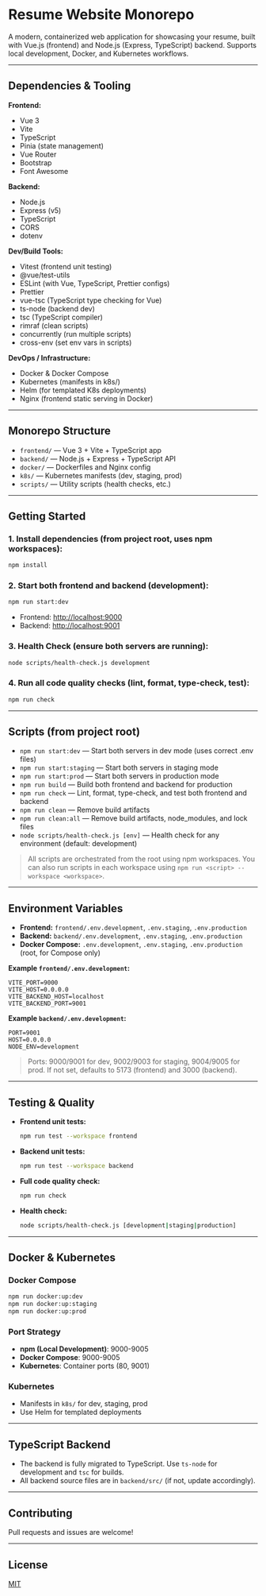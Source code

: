 # Resume Website Monorepo

A modern, containerized web application for showcasing your resume, built with Vue.js (frontend) and Node.js (Express, TypeScript) backend. Supports local development, Docker, and Kubernetes workflows.

---

## Dependencies & Tooling

**Frontend:**
- Vue 3
- Vite
- TypeScript
- Pinia (state management)
- Vue Router
- Bootstrap
- Font Awesome

**Backend:**
- Node.js
- Express (v5)
- TypeScript
- CORS
- dotenv

**Dev/Build Tools:**
- Vitest (frontend unit testing)
- @vue/test-utils
- ESLint (with Vue, TypeScript, Prettier configs)
- Prettier
- vue-tsc (TypeScript type checking for Vue)
- ts-node (backend dev)
- tsc (TypeScript compiler)
- rimraf (clean scripts)
- concurrently (run multiple scripts)
- cross-env (set env vars in scripts)

**DevOps / Infrastructure:**
- Docker & Docker Compose
- Kubernetes (manifests in k8s/)
- Helm (for templated K8s deployments)
- Nginx (frontend static serving in Docker)

---

## Monorepo Structure

- `frontend/` — Vue 3 + Vite + TypeScript app
- `backend/` — Node.js + Express + TypeScript API
- `docker/` — Dockerfiles and Nginx config
- `k8s/` — Kubernetes manifests (dev, staging, prod)
- `scripts/` — Utility scripts (health checks, etc.)

---

## Getting Started

### 1. Install dependencies (from project root, uses npm workspaces):
```sh
npm install
```

### 2. Start both frontend and backend (development):
```sh
npm run start:dev
```
- Frontend: [http://localhost:9000](http://localhost:9000)
- Backend: [http://localhost:9001](http://localhost:9001)

### 3. Health Check (ensure both servers are running):
```sh
node scripts/health-check.js development
```

### 4. Run all code quality checks (lint, format, type-check, test):
```sh
npm run check
```

---

## Scripts (from project root)

- `npm run start:dev` — Start both servers in dev mode (uses correct .env files)
- `npm run start:staging` — Start both servers in staging mode
- `npm run start:prod` — Start both servers in production mode
- `npm run build` — Build both frontend and backend for production
- `npm run check` — Lint, format, type-check, and test both frontend and backend
- `npm run clean` — Remove build artifacts
- `npm run clean:all` — Remove build artifacts, node_modules, and lock files
- `node scripts/health-check.js [env]` — Health check for any environment (default: development)

> All scripts are orchestrated from the root using npm workspaces. You can also run scripts in each workspace using `npm run <script> --workspace <workspace>`.

---

## Environment Variables

- **Frontend:** `frontend/.env.development`, `.env.staging`, `.env.production`
- **Backend:** `backend/.env.development`, `.env.staging`, `.env.production`
- **Docker Compose:** `.env.development`, `.env.staging`, `.env.production` (root, for Compose only)

**Example `frontend/.env.development`:**
```
VITE_PORT=9000
VITE_HOST=0.0.0.0
VITE_BACKEND_HOST=localhost
VITE_BACKEND_PORT=9001
```

**Example `backend/.env.development`:**
```
PORT=9001
HOST=0.0.0.0
NODE_ENV=development
```

> Ports: 9000/9001 for dev, 9002/9003 for staging, 9004/9005 for prod. If not set, defaults to 5173 (frontend) and 3000 (backend).

---

## Testing & Quality

- **Frontend unit tests:**
  ```sh
  npm run test --workspace frontend
  ```
- **Backend unit tests:**
  ```sh
  npm run test --workspace backend
  ```
- **Full code quality check:**
  ```sh
  npm run check
  ```
- **Health check:**
  ```sh
  node scripts/health-check.js [development|staging|production]
  ```

---

## Docker & Kubernetes

### Docker Compose
```sh
npm run docker:up:dev
npm run docker:up:staging  
npm run docker:up:prod
```

### Port Strategy
- **npm (Local Development)**: 9000-9005
- **Docker Compose**: 9000-9005  
- **Kubernetes**: Container ports (80, 9001)

### Kubernetes
- Manifests in `k8s/` for dev, staging, prod
- Use Helm for templated deployments

---

## TypeScript Backend

- The backend is fully migrated to TypeScript. Use `ts-node` for development and `tsc` for builds.
- All backend source files are in `backend/src/` (if not, update accordingly).

---

## Contributing

Pull requests and issues are welcome!

---

## License

[MIT](LICENSE) 